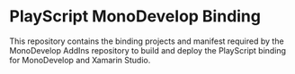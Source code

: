 PlayScript MonoDevelop Binding
==============================

This repository contains the binding projects and manifest required by the MonoDevelop AddIns repository to build and deploy the PlayScript binding for MonoDevelop and Xamarin Studio.
